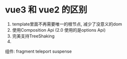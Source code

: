 # vue3 和 vue2 的区别

1. template里面不再需要唯一的根节点, 减少了没意义的dom
2. 使用Composition Api  (2.0 使用的是options Api)
3. 完美支持TreeShaking
4. 


组件: fragment teleport suspense